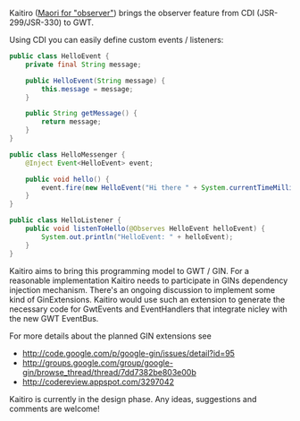 Kaitiro ([Maori for "observer"](http://www.maoridictionary.co.nz/index.cfm?dictionaryKeywords=observer)) brings the observer feature from CDI (JSR-299/JSR-330) to GWT. 

Using CDI you can easily define custom events / listeners:
```java
public class HelloEvent { 
    private final String message; 

    public HelloEvent(String message) { 
        this.message = message; 
    } 

    public String getMessage() { 
        return message; 
    } 
} 

public class HelloMessenger { 
    @Inject Event<HelloEvent> event; 

    public void hello() { 
        event.fire(new HelloEvent("Hi there " + System.currentTimeMillis())); 
    } 
} 

public class HelloListener { 
    public void listenToHello(@Observes HelloEvent helloEvent) { 
        System.out.println("HelloEvent: " + helloEvent); 
    } 
} 
```

Kaitiro aims to bring this programming model to GWT / GIN. For a reasonable implementation Kaitiro needs to participate in GINs dependency injection mechanism. There's an ongoing discussion to implement some kind of GinExtensions. Kaitiro would use such an extension to generate the necessary code for GwtEvents and EventHandlers that integrate nicley with the new GWT EventBus. 

For more details about the planned GIN extensions see 
  * http://code.google.com/p/google-gin/issues/detail?id=95
  * http://groups.google.com/group/google-gin/browse_thread/thread/7dd7382be803e00b
  * http://codereview.appspot.com/3297042

Kaitiro is currently in the design phase. Any ideas, suggestions and comments are welcome!
